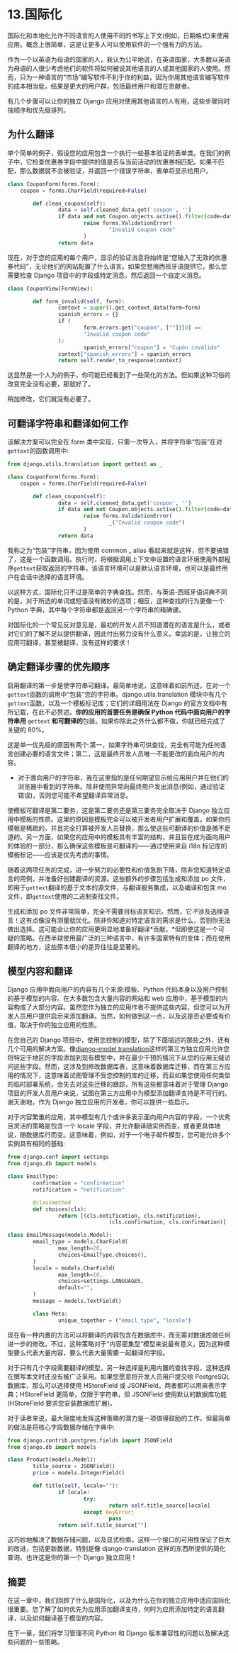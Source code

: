 # 13.国际化

国际化和本地化允许不同语言的人使用不同的书写上下文(例如，日期格式)来使用应用。概念上很简单，这是让更多人可以使用软件的一个强有力的方法。

作为一个以英语为母语的国家的人，我认为公平地说，在英语国家，大多数以英语为母语的人很少考虑他们的软件将如何被说其他语言的人或其他国家的人使用。然而，只为一种语言的“市场”编写软件不利于你的利益，因为你用其他语言编写软件的成本相当低，结果是更大的用户群，包括最终用户和潜在贡献者。

有几个步骤可以让你的独立 Django 应用对使用其他语言的人有用，这些步骤同时按顺序和优先级排列。

## 为什么翻译

举个简单的例子，假设您的应用包含一个执行一些基本验证的表单类。在我们的例子中，它检查优惠券字段中提供的值是否与当前活动的优惠券相匹配。如果不匹配，那么数据就不会被验证，并返回一个错误字符串，表单将显示给用户。

```py
class CouponForm(forms.Form):
    coupon = forms.CharField(required=False)

        def clean_coupon(self):
                data = self.cleaned_data.get('coupon', '')
                if data and not Coupon.objects.active().filter(code=data).exists():
                        raise forms.ValidationError(
                                "Invalid coupon code"
                        )
                return data

```

现在，对于您的应用的每个用户，显示的验证消息将始终是“您输入了无效的优惠券代码”，无论他们的网站配置了什么语言。如果您想用西班牙语提供它，那么您需要检查 Django 项目中的字段或特定消息，然后返回一个自定义消息。

```py
class CouponView(FormView):

        def form_invalid(self, form):
                context = super().get_context_data(form=form)
                spanish_errors = {}
                if (
                        form.errors.get("coupon", [""])[0] ==
                        "Invalid coupon code"
                ):
                        spanish_errors["coupon"] = "Cupón inválido"
                context["spanish_errors"] = spanish_errors
                return self.render_to_response(context)

```

这显然是一个人为的例子，你可能已经看到了一些简化的方法。但如果这种习俗的改变完全没有必要，那就好了。

稍加修改，它们就没有必要了。

## 可翻译字符串和翻译如何工作

该解决方案可以完全在 form 类中实现，只需一次导入，并将字符串“包装”在对`gettext`的函数调用中:

```py
from django.utils.translation import gettext as _

class CouponForm(forms.Form):
    coupon = forms.CharField(required=False)

        def clean_coupon(self):
                data = self.cleaned_data.get('coupon', '')
                if data and not Coupon.objects.active().filter(code=data).exists():
                        raise forms.ValidationError(
                                _("Invalid coupon code")
                        )
                return data

```

我称之为“包装”字符串，因为使用 common _ alias 看起来就是这样，但不要搞错了，这是一个函数调用。执行时，将根据调用上下文中设置的语言环境使用外部程序`gettext`获取返回的字符串，该语言环境可以是默认语言环境，也可以是最终用户在会话中选择的语言环境。

以这种方式，国际化只不过是简单的字典查找。然而，与英语-西班牙语词典不同的是，对于所选的单词或短语没有微妙的选项；相反，这种查找的行为更像一个 Python 字典，其中每个字符串都是返回另一个字符串的精确键。

对国际化的一个常见反对意见是，最初的开发人员不知道潜在的语言是什么，或者对它们的了解不足以提供翻译，因此付出努力没有什么意义。幸运的是，让独立的应用可翻译，甚至被翻译，没有这样的要求！

## 确定翻译步骤的优先顺序

启用翻译的第一步是使字符串可翻译。最简单地说，这意味着如前所述，在对一个`gettext`函数的调用中“包装”您的字符串。django.utils.translation 模块中有几个`gettext`函数，以及一个模板标记库；它们的详细用法在 Django 的官方文档中有所记载，在此不必赘述。**你的应用的首要任务是确保 Python 代码中面向用户的字符串用** `gettext` **和可翻译的**包装。如果你除此之外什么都不做，你就已经完成了关键的 80%。

这是单一优先级的原因有两个:第一，如果字符串可供查找，完全有可能为任何语言创建必要的语言文件；第二，这是最终开发人员唯一不能更改的面向用户的内容。

*   对于面向用户的字符串，我在这里指的是任何期望显示给应用用户并在他们的浏览器中看到的字符串。除非使用异常向最终用户发出消息(例如，通过验证错误)，否则您可能不希望翻译异常消息。

使模板可翻译是第二要务，这是第二要务还是第三要务完全取决于 Django 独立应用中模板的性质。这里的原因是模板完全可以被开发者用户扩展和覆盖。如果你的模板是稀疏的，并且完全打算被开发人员替换，那么使这些可翻译的价值是微不足道的。另一方面，如果您的应用中的模板具有丰富的结构，并且旨在成为面向用户的体验的一部分，那么确保这些模板是可翻译的——通过使用来自 i18n 标记库的模板标记——应该是优先考虑的事情。

随着这两项任务的完成，进一步努力的必要性和价值急剧下降，除非您知道特定语言的用例，并准备好创建翻译的资源。这些额外的步骤包括生成和添加 po 文件，即用于`gettext`翻译的基于文本的源文件，与翻译服务集成，以及编译和包含 mo 文件，即`gettext`使用的二进制查找文件。

生成和添加 po 文件非常简单，完全不需要目标语言知识。然而，它*不*涉及选择语言！这有点像没有测量就优化。除非你知道对特定语言的需求是什么，否则你无法做出选择。这可能会让你的应用更明显地准备好翻译*贡献，*但即使这是一个可疑的策略。在西半球使用最广泛的三种语言中，有许多国家特有的变体；而在使用翻译的地方，这些原本很小的差异往往是显著的。

## 模型内容和翻译

Django 应用中面向用户的内容有几个来源:模板、Python 代码本身以及用户控制的基于模型的内容。在大多数包含大量内容的网站和 web 应用中，基于模型的内容构成了大部分内容。虽然您作为独立的应用作者不提供这些内容，但您可以为开发人员用户提供启示来添加翻译。当然，如何做到这一点，以及这是否必要或有价值，取决于你的独立应用的性质。

在您自己的 Django 项目中，使用您控制的模型，除了下面描述的那些之外，还有几个可用的解决方案。像[django-model translation]([`https://django-modeltranslation.readthedocs.io/en/latest/registration.html`](https://django-modeltranslation.readthedocs.io/en/latest/registration.html))这样的第三方独立应用允许您将特定于地区的字段添加到现有模型中，并在最少干预的情况下从您的应用无缝访问这些字段。然而，这涉及到修改数据库表，这意味着数据库迁移，而在第三方应用的情况下，这意味着试图管理不受您控制的库的迁移，而且如果您使用任何类型的临时部署系统，会失去对这些迁移的跟踪，所有这些都意味着对于管理 Django 项目的开发人员用户来说，试图在第三方应用中为模型添加翻译支持是不可行的。谢天谢地，作为 Django 独立应用的开发者，你可以提供一些启示。

对于内容繁重的应用，其中模型有几个或许多表示面向用户内容的字段，一个优秀且灵活的策略是包含一个 locale 字段，并允许翻译随实例而变，或者更具体地说，随数据库行而变。这意味着，例如，对于一个电子邮件模型，您可能允许多个实例具有相同的基础:

```py
from django.conf import settings
from django.db import models

class EmailType:
        confirmation = "confirmation"
        notification = "notification"

        @classmethod
        def choices(cls):
                return [(cls.notification, cls.notification),
                                (cls.confirmation, cls.confirmation)]

class EmailMessage(models.Model):
        email_type = models.CharField(
                max_length=20,
                choices=EmailType.choices(),
        )
        locale = models.CharField(
                max_length=10,
                choices=settings.LANGUAGES,
                default="",
        )
        message = models.TextField()

        class Meta:
                unique_together = ("email_type", "locale")

```

现在有一种内置的方法可以将翻译的内容包含在数据库中，而无需对数据库做任何进一步的修改。不过，这种策略对于“内容密集型”模型来说最有意义，因为这种模型要么代表大量内容，要么代表大量需要一起翻译的字段。

对于只有几个字段需要翻译的模型，另一种选择是利用内置的查找字段，这种选择在撰写本文时还没有被广泛采用。如果您愿意将开发人员用户提交给 PostgreSQL 数据库，那么可以选择使用 HStoreField 或 JSONField。两者都可以用来表示字典；HStoreField 更简单，仅限于字符串，但 JSONField 使用默认的数据库功能(HStoreField 要求您安装数据库扩展)。

对于读者来说，最大限度地发挥这种策略的潜力是一项值得鼓励的工作，但最简单的做法是将核心字段数据存储在字典中:

```py
from django.contrib.postgres.fields import JSONField
from django.db import models

class Product(models.Model):
        title_source = JSONField()
        price = models.IntegerField()

        def title(self, locale=""):
                if locale:
                        try:
                                return self.title_source[locale]
                        except KeyError:
                                pass
                return self.title_source[""]

```

这巧妙地解决了数据存储问题，以及显式检索。这样一个接口的可用性保证了巨大的改进，包括更新数据，特别是像 django-translation 这样的东西所提供的简化查询。也许这是你的第一个 Django 独立应用！

## 摘要

在这一章中，我们回顾了什么是国际化，以及为什么在你的独立应用中适应国际化很重要。您了解了如何优先为应用添加翻译支持，何时为应用添加特定的语言翻译，以及如何翻译基于模型的内容。

在下一章，我们将学习管理不同 Python 和 Django 版本兼容性的问题以及解决这些问题的一些策略。